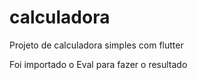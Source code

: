 # calculadora

Projeto de calculadora simples com flutter

Foi importado o Eval para fazer o resultado

